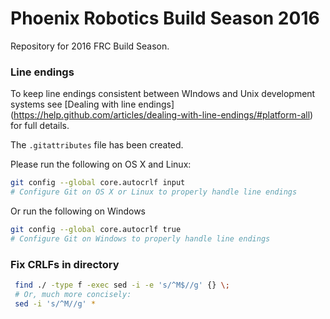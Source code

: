 # Phoenix Robotics Build Season 2016

Repository for 2016 FRC Build Season.


### Line endings

To keep line endings consistent between WIndows and Unix development systems see [Dealing with line endings] (https://help.github.com/articles/dealing-with-line-endings/#platform-all) for full details.

The `.gitattributes` file has been created.

Please run the following on OS X and Linux:

```bash
git config --global core.autocrlf input
# Configure Git on OS X or Linux to properly handle line endings
```
Or run the following on Windows

```bash
git config --global core.autocrlf true
# Configure Git on Windows to properly handle line endings
```

### Fix CRLFs in directory
```bash
 find ./ -type f -exec sed -i -e 's/^M$//g' {} \;
 # Or, much more concisely:
 sed -i 's/^M//g' *
```
